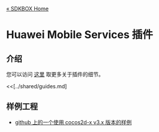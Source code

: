 [&#171; SDKBOX Home](http://sdkbox.com)

<h1>Huawei Mobile Services 插件</h1>

## 介绍
您可以访问 [这里](https://developer.huawei.com/) 取更多关于插件的细节。


<<[../shared/guides.md]


## 样例工程

* [github 上的一个使用 cocos2d-x v3.x 版本的样例](https://github.com/sdkbox/sdkbox-sample-cpp317/tree/hms)

